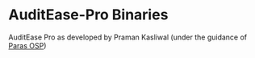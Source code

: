 # AuditEase-Pro Binaries
AuditEase Pro as developed by Praman Kasliwal (under the guidance of [Paras OSP](https://www.parasosp.com/))
